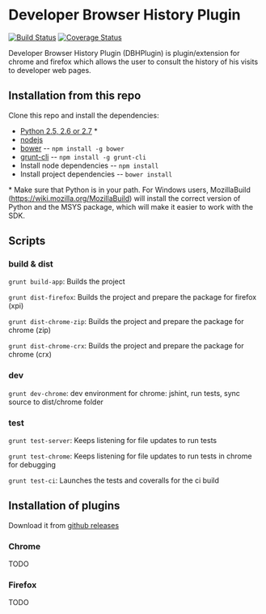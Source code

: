 # Developer Browser History Plugin 


[![Build Status](https://travis-ci.org/PlainConcepts/DBHPlugin.png)](https://travis-ci.org/PlainConcepts/DBHPlugin)
[![Coverage Status](https://coveralls.io/repos/PlainConcepts/DBHPlugin/badge.png)](https://coveralls.io/r/PlainConcepts/DBHPlugin)

Developer Browser History Plugin (DBHPlugin) is plugin/extension for chrome and firefox which allows the user to consult the history of his visits to developer web pages.


## Installation from this repo


Clone this repo and install the dependencies:

* [Python 2.5, 2.6 or 2.7](http://python.org/download/) *
* [nodejs](http://nodejs.org/)
* [bower](http://bower.io/)  -- `npm install -g bower`
* [grunt-cli](http://gruntjs.com/getting-started) -- `npm install -g grunt-cli`
* Install node dependencies -- `npm install`
* Install project dependencies -- `bower install`


\* Make sure that Python is in your path. 
For Windows users, MozillaBuild (https://wiki.mozilla.org/MozillaBuild) will install the correct version of Python and the MSYS package, which will make it easier to work with the SDK. 


## Scripts

### build & dist

`grunt build-app`: 
Builds the project

`grunt dist-firefox`: 
Builds the project and prepare the package for firefox (xpi)

`grunt dist-chrome-zip`: 
Builds the project and prepare the package for chrome (zip)

`grunt dist-chrome-crx`: 
Builds the project and prepare the package for chrome (crx)


### dev

`grunt dev-chrome`: 
dev environment for chrome: jshint, run tests, sync source to dist/chrome folder


### test

`grunt test-server`: 
Keeps listening for file updates to run tests

`grunt test-chrome`: 
Keeps listening for file updates to run tests in chrome for debugging

`grunt test-ci`: 
Launches the tests and coveralls for the ci build


## Installation of plugins

Download it from [github releases](https://github.com/PlainConcepts/DBHPlugin/releases) 

### Chrome
TODO 

### Firefox
TODO










